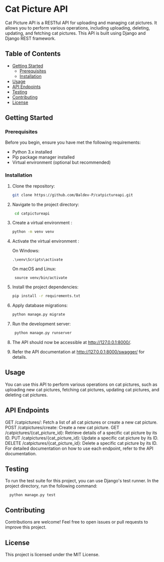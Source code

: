 # Cat Picture API

Cat Picture API is a RESTful API for uploading and managing cat pictures. It allows you to perform various operations, including uploading, deleting, updating, and fetching cat pictures. This API is built using Django and Django REST framework.

## Table of Contents

- [Getting Started](#getting-started)
  - [Prerequisites](#prerequisites)
  - [Installation](#installation)
- [Usage](#usage)
- [API Endpoints](#api-endpoints)
- [Testing](#testing)
- [Contributing](#contributing)
- [License](#license)


## Getting Started

### Prerequisites

Before you begin, ensure you have met the following requirements:

- Python 3.x installed
- Pip package manager installed
- Virtual environment (optional but recommended)

### Installation

1. Clone the repository:

   ```bash
   git clone https://github.com/Baldev-P/catpictureapi.git

2. Navigate to the project directory:

    ```bash
     cd catpictureapi

3. Create a virtual environment :

    ```bash
    python -m venv venv

4. Activate the virtual environment :
   
    On Windows:

       .\venv\Scripts\activate

    On macOS and Linux:

        source venv/bin/activate

6. Install the project dependencies:

    ```bash
    pip install -r requirements.txt

7. Apply database migrations:

    ```bash
    python manage.py migrate

8. Run the development server:

   ```bash
    python manage.py runserver

9. The API should now be accessible at http://127.0.0.1:8000/.
   
10. Refer the API documentation at http://127.0.0.1:8000/swagger/ for details.




## Usage
You can use this API to perform various operations on cat pictures, such as uploading new cat pictures, fetching cat pictures, updating cat pictures, and deleting cat pictures.



## API Endpoints
GET /catpictures/: Fetch a list of all cat pictures or create a new cat picture.
POST /catpictures/create: Create a new cat picture.
GET /catpictures/{cat_picture_id}: Retrieve details of a specific cat picture by its ID.
PUT /catpictures/{cat_picture_id}: Update a specific cat picture by its ID.
DELETE /catpictures/{cat_picture_id}: Delete a specific cat picture by its ID.
For detailed documentation on how to use each endpoint, refer to the API documentation.



## Testing
To run the test suite for this project, you can use Django's test runner. In the project directory, run the following command:

      python manage.py test

## Contributing
Contributions are welcome! Feel free to open issues or pull requests to improve this project.

## License
This project is licensed under the MIT License.
